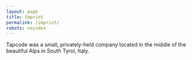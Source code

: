 ```yaml
---
layout: page
title: Imprint
permalink: /imprint/
robots: noindex
---
```


Tapcode was a small, privately-held company located in the middle of the beautiful Alps in South Tyrol, Italy.  
